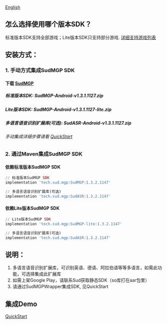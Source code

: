 [English](README_en.md)
## 怎么选择使用哪个版本SDK？
标准版本SDK支持全部游戏；Lite版本SDK只支持部分游戏. [详细支持游戏列表](https://docs.sud.tech/zh-CN/app/Client/StartUp.html)

## 安装方式：
### 1. 手动方式集成SudMGP SDK
#### 下载 [SudMGP](https://github.com/SudTechnology/sud-mgp-android/releases)
##### 标准版本SDK: SudMGP-Android-v1.3.1.1127.zip
##### Lite版本SDK: SudMGP-Android-v1.3.1.1127-lite.zip
##### 多语言语音识别扩展库(可选): SudASR-Android-v1.3.1.1127.zip
###### 手动集成详细步骤请看 [QuickStart](https://github.com/SudTechnology/hello-sud-plus-android/blob/master/project/QuickStart/README.md)
### 2. 通过Maven集成SudMGP SDK
#### 依赖标准版本SudMGP SDK
```ruby
// 标准版本SudMGP SDK
implementation 'tech.sud.mgp:SudMGP:1.3.2.1147'

// 多语言语音识别扩展库(可选)
implementation 'tech.sud.mgp:SudASR:1.3.2.1147'
```
#### 依赖Lite版本SudMGP SDK
```ruby
// Lite版本SudMGP SDK
implementation 'tech.sud.mgp:SudMGP-lite:1.3.2.1147'

// 多语言语音识别扩展库(可选)
implementation 'tech.sud.mgp:SudASR:1.3.2.1147'
```

## 说明：  
1. 多语言语音识别扩展库，可识别英语、德语、阿拉伯语等等多语言，如需此功能，可选择集成此扩展库   
2. 如需上架Google Play，请联系Sud获取静态SDK（so库打在aar包里）
3. 请通过SudMGPWrapper集成SDK, 见QuickStart

## 集成Demo
[QuickStart](https://github.com/SudTechnology/hello-sud-plus-android/blob/master/project/QuickStart/README.md)
